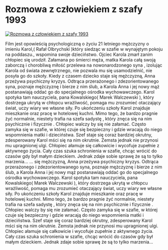 Rozmowa z człowiekiem z szafy 1993 
=============
[![Rozmowa z człowiekiem z szafy 1993 ](http://vidos.pl/images/player.gif)](http://vidos.pl/rozmowa-z-czlowiekiem-z-szafy-1993)

 Film jest opowieścią psychologiczną o życiu 21 letniego mężczyzny o imieniu Karol,( Rafał Olbrychski )który siedząc w szafie w wynajętym pokoju na poddaszu., wspomina swoje dzieciństwo. Ojciec Karola zmarł zanim chłopiec się urodził. Załamana po śmierci męża, matka Karola całą swoją zaborczą i chorobliwą miłość przelewa na nowonarodzonego syna , izolując Karola od świata zewnętrznego, nie pozwala mu się usamodzielnić, nie posyła go do szkoły. Kiedy z czasem dziecko staje się mężczyzną, Anna przeżywa psychiczny kryzys. Odtrąca przerażonego i zdezorientowanego syna, poznaje mężczyznę i bierze z nim ślub, a Karola Anna i jej nowy mąż postanawiają oddać go do specjalnego ośrodka wychowawczego. Karol spotyka tam nauczyciela, pana Kowalskiego( Marek Walczewski ), który dostrzega ukrytą w chłopcu wrażliwość, pomaga mu zrozumieć otaczający świat, uczy wiary we własne siły. Po ukończeniu szkoły Karol znajduje mieszkanie oraz pracę w hotelowej kuchni. Mimo tego, że bardzo pragnie żyć normalnie, niestety trafia na szefa sadystę , który znęca się na nim psychicznie i fizycznie . Chłopiec walczy by się nie załamać. Często zamyka się w szafie, w której czuje się bezpieczny i gdzie wracają do niego wspomnienia matki i dzieciństwa. Szef staje się coraz bardziej okrutny, zdesperowany Karol mści się na nim okrutnie. Zemsta jednak nie przynosi mu upragnionej ulgi. Chłopiec ałamuje się całkowicie i wycofuje zupełnie z aktywnego życia. Cały czas szuka schronienia w szafie, chcąc wrócić do czasów gdy był małym dzieckiem. Jednak zdaje sobie sprawę że są to tylko marzenia...  ... się mężczyzną, Anna przeżywa psychiczny kryzys. Odtrąca przerażonego i zdezorientowanego syna, poznaje mężczyznę i bierze z nim ślub, a Karola Anna i jej nowy mąż postanawiają oddać go do specjalnego ośrodka wychowawczego. Karol spotyka tam nauczyciela, pana Kowalskiego( Marek Walczewski ), który dostrzega ukrytą w chłopcu wrażliwość, pomaga mu zrozumieć otaczający świat, uczy wiary we własne siły. Po ukończeniu szkoły Karol znajduje mieszkanie oraz pracę w hotelowej kuchni. Mimo tego, że bardzo pragnie żyć normalnie, niestety trafia na szefa sadystę , który znęca się na nim psychicznie i fizycznie . Chłopiec walczy by się nie załamać. Często zamyka się w szafie, w której czuje się bezpieczny i gdzie wracają do niego wspomnienia matki i dzieciństwa. Szef staje się coraz bardziej okrutny, zdesperowany Karol mści się na nim okrutnie. Zemsta jednak nie przynosi mu upragnionej ulgi. Chłopiec ałamuje się całkowicie i wycofuje zupełnie z aktywnego życia. Cały czas szuka schronienia w szafie, chcąc wrócić do czasów gdy był małym dzieckiem. Jednak zdaje sobie sprawę że są to tylko marzenia...
